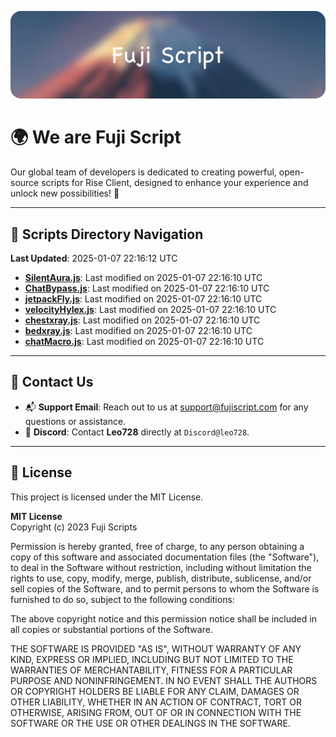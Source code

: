 ![Banner](.github/b.webp)

# 🌍 **We are Fuji Script**

Our global team of developers is dedicated to creating powerful, open-source scripts for Rise Client, designed to enhance your experience and unlock new possibilities! 🌟

---
<!-- SCRIPTS_NAVIGATION_START -->
## 📂 **Scripts Directory Navigation**

**Last Updated**: 2025-01-07 22:16:12 UTC

- **[SilentAura.js](scripts/SilentAura.js)**: Last modified on 2025-01-07 22:16:10 UTC
- **[ChatBypass.js](scripts/ChatBypass.js)**: Last modified on 2025-01-07 22:16:10 UTC
- **[jetpackFly.js](scripts/jetpackFly.js)**: Last modified on 2025-01-07 22:16:10 UTC
- **[velocityHylex.js](scripts/velocityHylex.js)**: Last modified on 2025-01-07 22:16:10 UTC
- **[chestxray.js](scripts/chestxray.js)**: Last modified on 2025-01-07 22:16:10 UTC
- **[bedxray.js](scripts/bedxray.js)**: Last modified on 2025-01-07 22:16:10 UTC
- **[chatMacro.js](scripts/chatMacro.js)**: Last modified on 2025-01-07 22:16:10 UTC

<!-- SCRIPTS_NAVIGATION_END -->

---

## 💬 **Contact Us**  
- 📬 **Support Email**: Reach out to us at [support@fujiscript.com](mailto:support@fujiscript.com) for any questions or assistance.  
- 💬 **Discord**: Contact **Leo728** directly at `Discord@leo728`.

---

## 📜 **License**

This project is licensed under the MIT License.  

**MIT License**  
Copyright (c) 2023 Fuji Scripts  

Permission is hereby granted, free of charge, to any person obtaining a copy of this software and associated documentation files (the "Software"), to deal in the Software without restriction, including without limitation the rights to use, copy, modify, merge, publish, distribute, sublicense, and/or sell copies of the Software, and to permit persons to whom the Software is furnished to do so, subject to the following conditions:  

The above copyright notice and this permission notice shall be included in all copies or substantial portions of the Software.  

THE SOFTWARE IS PROVIDED "AS IS", WITHOUT WARRANTY OF ANY KIND, EXPRESS OR IMPLIED, INCLUDING BUT NOT LIMITED TO THE WARRANTIES OF MERCHANTABILITY, FITNESS FOR A PARTICULAR PURPOSE AND NONINFRINGEMENT. IN NO EVENT SHALL THE AUTHORS OR COPYRIGHT HOLDERS BE LIABLE FOR ANY CLAIM, DAMAGES OR OTHER LIABILITY, WHETHER IN AN ACTION OF CONTRACT, TORT OR OTHERWISE, ARISING FROM, OUT OF OR IN CONNECTION WITH THE SOFTWARE OR THE USE OR OTHER DEALINGS IN THE SOFTWARE.  
